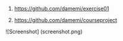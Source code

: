 1. https://github.com/damemi/exercise01

2. https://github.com/damemi/courseproject

![Screenshot]
(screenshot.png)
